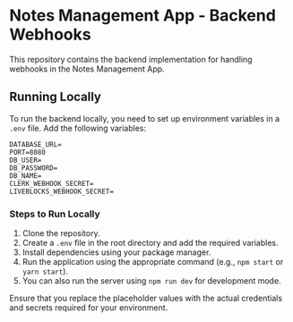 # Notes Management App - Backend Webhooks

This repository contains the backend implementation for handling webhooks in the Notes Management App.

## Running Locally

To run the backend locally, you need to set up environment variables in a `.env` file. Add the following variables:

```
DATABASE_URL=
PORT=8080
DB_USER=
DB_PASSWORD=
DB_NAME=
CLERK_WEBHOOK_SECRET=
LIVEBLOCKS_WEBHOOK_SECRET=
```

### Steps to Run Locally
1. Clone the repository.
2. Create a `.env` file in the root directory and add the required variables.
3. Install dependencies using your package manager.
4. Run the application using the appropriate command (e.g., `npm start` or `yarn start`).
5. You can also run the server using `npm run dev` for development mode.

Ensure that you replace the placeholder values with the actual credentials and secrets required for your environment.

